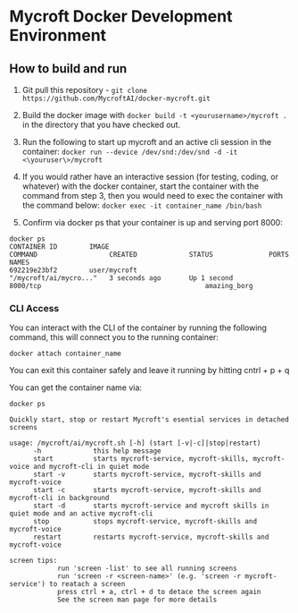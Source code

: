 # Mycroft Docker Development Environment

## How to build and run

1. Git pull this repository - ```git clone https://github.com/MycroftAI/docker-mycroft.git```

2. Build the docker image with 
   ```docker build -t <yourusername>/mycroft .``` in the directory that you have checked out.
   
3. Run the following to start up mycroft and an active cli session in the container:
   ```docker run --device /dev/snd:/dev/snd -d -it <\youruser\>/mycroft```
   
4. If you would rather have an interactive session (for testing, coding, or whatever) with the docker container, start the container with the command from step 3, then you would need to exec the container with the command below:
   ```docker exec -it container_name /bin/bash```   

5. Confirm via docker ps that your container is up and serving port 8000:


```
docker ps
CONTAINER ID        IMAGE                                                COMMAND                  CREATED             STATUS              PORTS                                            NAMES
692219e23bf2        user/mycroft                                    "/mycroft/ai/mycro..."   3 seconds ago       Up 1 second         8000/tcp                                         amazing_borg
```

### CLI Access
You can interact with the CLI of the container by running the following command, this will connect you to the running container:

```
docker attach container_name
```

You can exit this container safely and leave it running by hitting cntrl + p + q


You can get the container name via:

```
docker ps
```



```
Quickly start, stop or restart Mycroft's esential services in detached screens

usage: /mycroft/ai/mycroft.sh [-h] (start [-v|-c]|stop|restart)
      -h             this help message
      start          starts mycroft-service, mycroft-skills, mycroft-voice and mycroft-cli in quiet mode
      start -v       starts mycroft-service, mycroft-skills and mycroft-voice
      start -c       starts mycroft-service, mycroft-skills and mycroft-cli in background
      start -d       starts mycroft-service and mycroft skills in quiet mode and an active mycroft-cli
      stop           stops mycroft-service, mycroft-skills and mycroft-voice
      restart        restarts mycroft-service, mycroft-skills and mycroft-voice

screen tips:
            run 'screen -list' to see all running screens
            run 'screen -r <screen-name>' (e.g. 'screen -r mycroft-service') to reatach a screen
            press ctrl + a, ctrl + d to detace the screen again
            See the screen man page for more details
```

